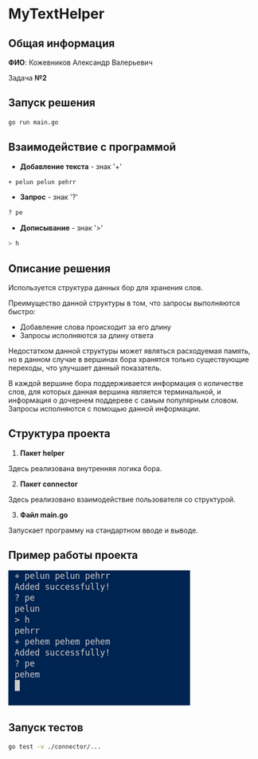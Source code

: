 # MyTextHelper

## Общая информация

__ФИО__: Кожевников Александр Валерьевич

Задача __№2__

## Запуск решения

```bash
go run main.go
```

## Взаимодействие с программой

- __Добавление текста__ - знак '+'
```bash
+ pelun pelun pehrr
```

- __Запрос__ - знак '?'
```bash
? pe
```

- __Дописывание__ - знак '>'
```bash
> h
```

## Описание решения

Используется структура данных бор для хранения слов.

Преимущество данной структуры в том, что запросы выполняются быстро:
- Добавление слова происходит за его длину
- Запросы исполняются за длину ответа

Недостатком данной структуры может являться расходуемая память, но в данном случае в вершинах бора хранятся только существующие переходы, что улучшает данный показатель.

В каждой вершине бора поддерживается информация о количестве слов, для которых данная вершина является терминальной, и информация о дочернем поддереве с самым популярным словом. Запросы исполняются с помощью данной информации.

## Структура проекта

1. __Пакет helper__

Здесь реализована внутренняя логика бора.

2. __Пакет connector__

Здесь реализовано взаимодействие пользователя со структурой.

3. __Файл main.go__

Запускает программу на стандартном вводе и выводе.

## Пример работы проекта

![Work example](./screenshots/work_example.png)

## Запуск тестов

```bash
go test -v ./connector/...
```
